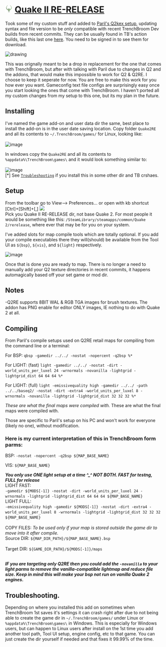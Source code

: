 # <img src="/games_wip/Quake2RE/Icon.png" width="24" height="24"> [Quake II RE-RELEASE]([/games_wip/Quake2/](https://store.steampowered.com/agecheck/app/2320/)https://store.steampowered.com/agecheck/app/2320/)<br>

Took some of my custom stuff and added to [Paril's Q2kex setup](https://github.com/id-Software/quake2-rerelease-dll/tree/main/fgd), updating syntax and file version to be _only_ compatible with recent TrenchBroom Dev builds from recent commits. They can be usually found in TB's action builds, like this last one [here](https://github.com/TrenchBroom/TrenchBroom/actions/runs/5419925551). You need to be signed in to see them for download.<br>

<img src="https://github.com/eGax/TrenchBroom_xtras_plus/assets/9817245/02739981-f69f-48fb-b135-9bfd9f66c81e" alt="drawing" width="240"/><br>

This was orignally meant to be a drop in replacement for the one that comes with TrenchBroom, but after with talking with Paril due to changes in Q2 and the addons, that would make this impossible to work for Q2 & Q2RE. I choose to keep it seperate for now. You are free to make this work for you how ever you want. Gameconfig text file configs are surprisingly easy once you start looking the ones that come with TrenchBroom. I haven't ported all my custom changes from my setup to this one, but its my plan in the future.

## Installing

I've named the game add-on and user data dir the same, best place to install the add-on is in the user date saving location. Copy folder `Quake2RE` and all its contents to  `~/.TrenchBroom/games/` for Linux, looking like:<br>
<br>
![image](https://github.com/eGax/TrenchBroom_xtras_plus/assets/9817245/ae062074-1c82-4efe-b3e4-c9e63041b125)

In windows copy the `Quake2RE` and all its contents to `%appdata%\TrenchBroom\games\` and it would look something similar to:<br>
<br>
![image](https://github.com/eGax/TrenchBroom_xtras_plus/assets/9817245/e47a31ae-fe5b-456f-ad7a-4d299f7208ca)
<br>[*] See [`Troubleshooting`](#troubleshooting) if you install this in some other dir and TB crshaes.
## Setup
From the toolbar go to View--> Preferences... or open with kb shortcut [Ctrl]+[Shift]+[,]
<img src="https://github.com/eGax/TrenchBroom_xtras_plus/assets/9817245/fd8816ae-cd4a-4bef-a8d0-c19738b90cb7" width="420"/><br>
Pick you Quake II RE-RELEASE dir, not base Quake 2. For most people it would be something like this:
`/SteamLibrary/steamapps/common/Quake 2/rerelease`, where ever that may be for you on your system.

I've added slots for map compile tools which are totally optional. If you add your compile executables there they will(should) be available from the Tool UI as `${bsp}`, `${vis}`, and `${light}` respectively.


![image](https://github.com/eGax/TrenchBroom_xtras_plus/assets/9817245/24ae8353-9c2d-40fd-bdf4-4f93693525fd)

Once that is done you are ready to map. There is no longer a need to manually add your Q2 texture directories in recent commits, it happens automagically based off your set game or mod dir.

## Notes

-Q2RE supports 8BIT WAL & RGB TGA images for brush textures. The addon has PNG enable for editor ONLY images, IE nothing to do with Quake 2 at all.

## Compiling  

From Paril's compile setups used on Q2RE retail maps for compiling from the command line or a terminal:

For BSP: `qbsp -gamedir ../../ -nostat -nopercent -q2bsp %*`

For LIGHT: (fast) `light -gamedir ../../ -nostat -dirt -world_units_per_luxel 24 -wrnormals -novanilla -lightgrid -lightgrid_dist 64 64 64 %*`<br>

For LIGHT: (full) `light -emissivequality high -gamedir ../../ -path ../../baseq2/ -nostat -dirt -extra4 -world_units_per_luxel 8 -wrnormals -novanilla -lightgrid -lightgrid_dist 32 32 32 %*`<br>

_These are what the final maps were compiled with._ These are what the final maps were compiled with.

Those are specific to Paril's setup on his PC and won't work for everyone (likely no one), without modification.

### Here is my current interpretation of this in TrenchBroom form parms:

BSP: `-nostat -nopercent -q2bsp ${MAP_BASE_NAME}`<br>

VIS: `${MAP_BASE_NAME}`<br>

***You only use ONE light setup at a time ^_^ NOT BOTH. FAST for testng, FULL for release***<br>
LIGHT FAST:<br>
`-gamedir ${MODS[-1]} -nostat -dirt -world_units_per_luxel 24 -wrnormals -lightgrid -lightgrid_dist 64 64 64 ${MAP_BASE_NAME}`<br>
LIGHT FULL:<br>
`-emissivequality high -gamedir ${MODS[-1]} -nostat -dirt -extra4 -world_units_per_luxel 8 -wrnormals -lightgrid -lightgrid_dist 32 32 32 ${MAP_BASE_NAME}`<br><br>
COPY FILES: _To be used only if your map is stored outside the game dir to move into it after compile._ <br>
    Source DIR: `${MAP_DIR_PATH}/${MAP_BASE_NAME}.bsp`<br><br>
    Target DIR:  `${GAME_DIR_PATH}/${MODS[-1]}/maps`<br><br>

***IF you are targeting only Q2RE then you could add the `-novanilla` to your light parms to remove the vanilla-compatible lightmap and reduce file size. Keep in mind this will make your bsp not run on vanilla Quake 2 engines.***<br>

## Troubleshooting.

Depending on where you installed this add on sometimes when TrenchBroom 1st saves it's settings it can crash right after due to not being able to create the game dir in `~/.TrenchBroom/games/` under Linux or `%appdata%\TrenchBroom\games\` in Windows. This is especially for Windows users, but can happen to Linux users after install on the 1st time you add another tool path, Tool UI setup, engine config, etc to that game. You can just create the dir yourself if needed and that fixes it 99.99% of the time.
